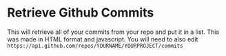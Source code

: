 # Retrieve Github Commits
This will retrieve all of your commits from your repo and put it in a list. This was made in HTML format and javascript. You will need to also edit `https://api.github.com/repos/YOURNAME/YOURPROJECT/commits`
